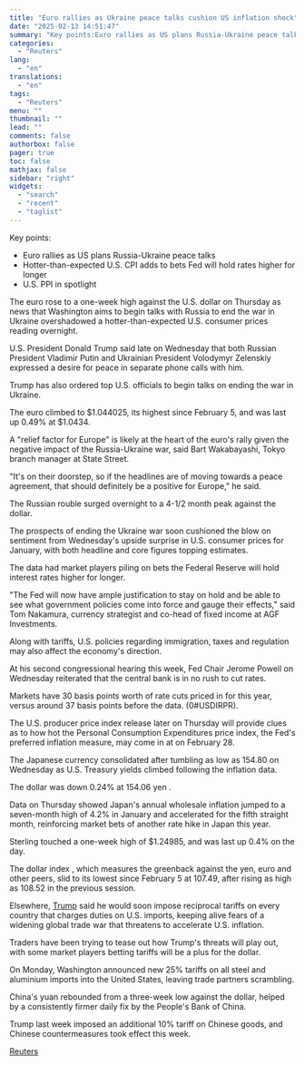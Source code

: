 ```yaml
---
title: "Euro rallies as Ukraine peace talks cushion US inflation shock"
date: "2025-02-13 14:51:47"
summary: "Key points:Euro rallies as US plans Russia-Ukraine peace talksHotter-than-expected U.S. CPI adds to bets Fed will hold rates higher for longerU.S. PPI in spotlight The euro rose to a one-week high against the U.S. dollar on Thursday as news that Washington aims to begin talks with Russia to end the..."
categories:
  - "Reuters"
lang:
  - "en"
translations:
  - "en"
tags:
  - "Reuters"
menu: ""
thumbnail: ""
lead: ""
comments: false
authorbox: false
pager: true
toc: false
mathjax: false
sidebar: "right"
widgets:
  - "search"
  - "recent"
  - "taglist"
---
```


Key points:

* Euro rallies as US plans Russia-Ukraine peace talks
* Hotter-than-expected U.S. CPI adds to bets Fed will hold rates higher for longer
* U.S. PPI in spotlight

The euro rose to a one-week high against the U.S. dollar on Thursday as news that Washington aims to begin talks with Russia to end the war in Ukraine overshadowed a hotter-than-expected U.S. consumer prices reading overnight.

U.S. President Donald Trump said late on Wednesday that both Russian President Vladimir Putin and Ukrainian President Volodymyr Zelenskiy expressed a desire for peace in separate phone calls with him.

Trump has also ordered top U.S. officials to begin talks on ending the war in Ukraine.

The euro climbed to $1.044025, its highest since February 5, and was last up 0.49% at $1.0434.

A "relief factor for Europe" is likely at the heart of the euro's rally given the negative impact of the Russia-Ukraine war, said Bart Wakabayashi, Tokyo branch manager at State Street.

"It's on their doorstep, so if the headlines are of moving towards a peace agreement, that should definitely be a positive for Europe," he said.

The Russian rouble surged overnight to a 4-1/2 month peak against the dollar.

The prospects of ending the Ukraine war soon cushioned the blow on sentiment from Wednesday's upside surprise in U.S. consumer prices for January, with both headline and core figures topping estimates.

The data had market players piling on bets the Federal Reserve will hold interest rates higher for longer.

"The Fed will now have ample justification to stay on hold and be able to see what government policies come into force and gauge their effects," said Tom Nakamura, currency strategist and co-head of fixed income at AGF Investments.

Along with tariffs, U.S. policies regarding immigration, taxes and regulation may also affect the economy's direction.

At his second congressional hearing this week, Fed Chair Jerome Powell on Wednesday reiterated that the central bank is in no rush to cut rates.

Markets have 30 basis points worth of rate cuts priced in for this year, versus around 37 basis points before the data. (0#USDIRPR).

The U.S. producer price index release later on Thursday will provide clues as to how hot the Personal Consumption Expenditures price index, the Fed's preferred inflation measure, may come in at on February 28.

The Japanese currency consolidated after tumbling as low as 154.80 on Wednesday as U.S. Treasury yields climbed following the inflation data.

The dollar was down 0.24% at 154.06 yen .

Data on Thursday showed Japan's annual wholesale inflation jumped to a seven-month high of 4.2% in January and accelerated for the fifth straight month, reinforcing market bets of another rate hike in Japan this year.

Sterling touched a one-week high of $1.24985, and was last up 0.4% on the day.

The dollar index , which measures the greenback against the yen, euro and other peers, slid to its lowest since February 5 at 107.49, after rising as high as 108.52 in the previous session.

Elsewhere, [Trump](https://www.reuters.com/topic/person/donald-trump/) said he would soon impose reciprocal tariffs on every country that charges duties on U.S. imports, keeping alive fears of a widening global trade war that threatens to accelerate U.S. inflation.

Traders have been trying to tease out how Trump's threats will play out, with some market players betting tariffs will be a plus for the dollar.

On Monday, Washington announced new 25% tariffs on all steel and aluminium imports into the United States, leaving trade partners scrambling.

China's yuan rebounded from a three-week low against the dollar, helped by a consistently firmer daily fix by the People's Bank of China.

Trump last week imposed an additional 10% tariff on Chinese goods, and Chinese countermeasures took effect this week.

[Reuters](https://www.tradingview.com/news/reuters.com,2025:newsml_L1N3P402J:0-euro-rallies-as-ukraine-peace-talks-cushion-us-inflation-shock/)
